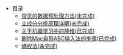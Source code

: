  - 目录
   - [常见的数据预处理方法(未完成)](post/常见的数据预处理方法(未完成).md)
   - [主成分分析原理详解(未完成)](post/主成分分析原理详解(未完成).md)
   - [关于机器学习中的降维(已完成)](post/关于机器学习中的降维(已完成).md)
   - [删除Mac自带ABC输入法的步骤(已完成)](post/删除Mac自带ABC输入法的步骤(已完成).md)
   - [熵权法(未完成)](post/熵权法(未完成).md)
